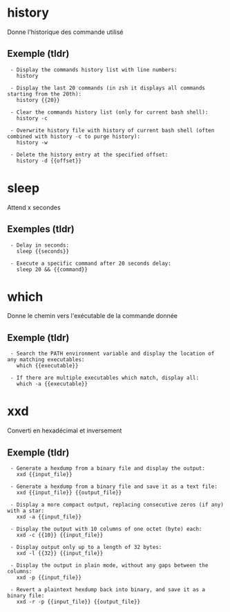 # history
Donne l'historique des commande utilisé
## Exemple (tldr)
```
 - Display the commands history list with line numbers:
   history

 - Display the last 20 commands (in zsh it displays all commands starting from the 20th):
   history {{20}}

 - Clear the commands history list (only for current bash shell):
   history -c

 - Overwrite history file with history of current bash shell (often combined with history -c to purge history):
   history -w

 - Delete the history entry at the specified offset:
   history -d {{offset}}
```
# sleep
Attend x secondes
## Exemples (tldr)
```
 - Delay in seconds:
   sleep {{seconds}}

 - Execute a specific command after 20 seconds delay:
   sleep 20 && {{command}}
```
# which
Donne le chemin vers l'exécutable de la commande donnée
## Exemple (tldr)
```
 - Search the PATH environment variable and display the location of any matching executables:
   which {{executable}}

 - If there are multiple executables which match, display all:
   which -a {{executable}}
```
# xxd
Converti en hexadécimal et inversement
## Exemple (tldr)
```
 - Generate a hexdump from a binary file and display the output:
   xxd {{input_file}}

 - Generate a hexdump from a binary file and save it as a text file:
   xxd {{input_file}} {{output_file}}

 - Display a more compact output, replacing consecutive zeros (if any) with a star:
   xxd -a {{input_file}}

 - Display the output with 10 columns of one octet (byte) each:
   xxd -c {{10}} {{input_file}}

 - Display output only up to a length of 32 bytes:
   xxd -l {{32}} {{input_file}}

 - Display the output in plain mode, without any gaps between the columns:
   xxd -p {{input_file}}

 - Revert a plaintext hexdump back into binary, and save it as a binary file:
   xxd -r -p {{input_file}} {{output_file}}
```